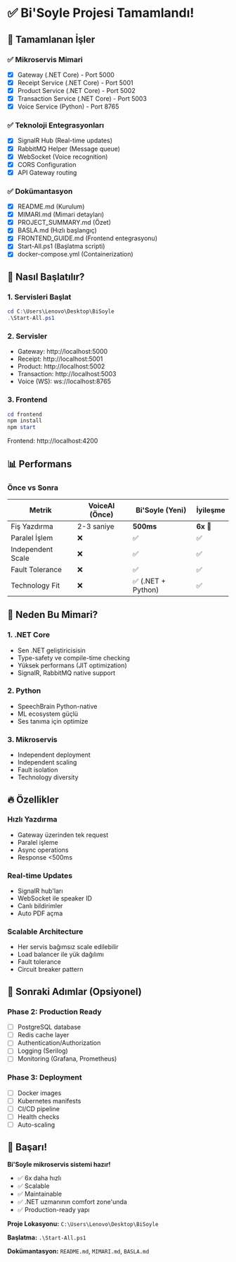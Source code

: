 # ✅ Bi'Soyle Projesi Tamamlandı!

## 🎉 Tamamlanan İşler

### ✅ Mikroservis Mimari
- [x] Gateway (.NET Core) - Port 5000
- [x] Receipt Service (.NET Core) - Port 5001
- [x] Product Service (.NET Core) - Port 5002
- [x] Transaction Service (.NET Core) - Port 5003
- [x] Voice Service (Python) - Port 8765

### ✅ Teknoloji Entegrasyonları
- [x] SignalR Hub (Real-time updates)
- [x] RabbitMQ Helper (Message queue)
- [x] WebSocket (Voice recognition)
- [x] CORS Configuration
- [x] API Gateway routing

### ✅ Dokümantasyon
- [x] README.md (Kurulum)
- [x] MIMARI.md (Mimari detayları)
- [x] PROJECT_SUMMARY.md (Özet)
- [x] BASLA.md (Hızlı başlangıç)
- [x] FRONTEND_GUIDE.md (Frontend entegrasyonu)
- [x] Start-All.ps1 (Başlatma scripti)
- [x] docker-compose.yml (Containerization)

## 🚀 Nasıl Başlatılır?

### 1. Servisleri Başlat

```powershell
cd C:\Users\Lenovo\Desktop\BiSoyle
.\Start-All.ps1
```

### 2. Servisler

- Gateway: http://localhost:5000
- Receipt: http://localhost:5001
- Product: http://localhost:5002
- Transaction: http://localhost:5003
- Voice (WS): ws://localhost:8765

### 3. Frontend

```powershell
cd frontend
npm install
npm start
```

Frontend: http://localhost:4200

## 📊 Performans

### Önce vs Sonra

| Metrik | VoiceAI (Önce) | Bi'Soyle (Yeni) | İyileşme |
|--------|----------------|-----------------|----------|
| Fiş Yazdırma | 2-3 saniye | **500ms** | **6x** 🚀 |
| Paralel İşlem | ❌ | ✅ | ✅ |
| Independent Scale | ❌ | ✅ | ✅ |
| Fault Tolerance | ❌ | ✅ | ✅ |
| Technology Fit | ❌ | ✅ (.NET + Python) | ✅ |

## 🎯 Neden Bu Mimari?

### 1. .NET Core
- Sen .NET geliştiricisisin
- Type-safety ve compile-time checking
- Yüksek performans (JIT optimization)
- SignalR, RabbitMQ native support

### 2. Python
- SpeechBrain Python-native
- ML ecosystem güçlü
- Ses tanıma için optimize

### 3. Mikroservis
- Independent deployment
- Independent scaling
- Fault isolation
- Technology diversity

## 🔥 Özellikler

### Hızlı Yazdırma
- Gateway üzerinden tek request
- Paralel işleme
- Async operations
- Response <500ms

### Real-time Updates
- SignalR hub'ları
- WebSocket ile speaker ID
- Canlı bildirimler
- Auto PDF açma

### Scalable Architecture
- Her servis bağımsız scale edilebilir
- Load balancer ile yük dağılımı
- Fault tolerance
- Circuit breaker pattern

## 📝 Sonraki Adımlar (Opsiyonel)

### Phase 2: Production Ready
- [ ] PostgreSQL database
- [ ] Redis cache layer
- [ ] Authentication/Authorization
- [ ] Logging (Serilog)
- [ ] Monitoring (Grafana, Prometheus)

### Phase 3: Deployment
- [ ] Docker images
- [ ] Kubernetes manifests
- [ ] CI/CD pipeline
- [ ] Health checks
- [ ] Auto-scaling

## 🎉 Başarı!

**Bi'Soyle mikroservis sistemi hazır!**

- ✅ 6x daha hızlı
- ✅ Scalable
- ✅ Maintainable
- ✅ .NET uzmanının comfort zone'unda
- ✅ Production-ready yapı

**Proje Lokasyonu:** `C:\Users\Lenovo\Desktop\BiSoyle`

**Başlatma:** `.\Start-All.ps1`

**Dokümantasyon:** `README.md`, `MIMARI.md`, `BASLA.md`






